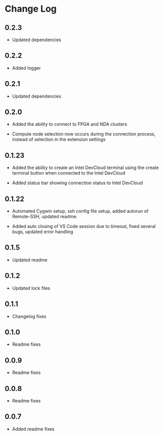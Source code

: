 # Change Log
## 0.2.3

- Updated dependencies
  
## 0.2.2

- Added logger
  
## 0.2.1

- Updated dependencies
## 0.2.0

- Added the ability to connect to FPGA and NDA clusters

- Compute node selection now occurs during the connection process, instead of selection in the extension settings

## 0.1.23

- Added the ability to create an Intel DevCloud terminal using the create terminal button when connected to the Intel DevCloud

- Added status bar showing connection status to Intel DevCloud

## 0.1.22

- Automated Cygwin setup, ssh config file setup, added autorun of Remote-SSH, updated readme. 

- Added auto closing of VS Code session due to timeout, fixed several bugs, updated error handling

## 0.1.5

- Updated readme

## 0.1.2

- Updated lock files

## 0.1.1

- Changelog fixes

## 0.1.0

- Readme fixes

## 0.0.9

- Readme fixes

## 0.0.8

- Readme fixes

## 0.0.7

- Added readme fixes

